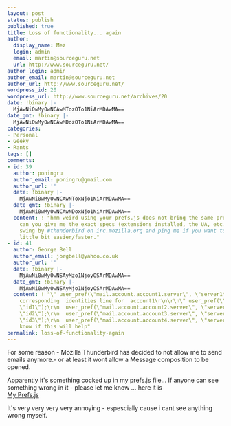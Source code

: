 ```yaml
---
layout: post
status: publish
published: true
title: Loss of functionality... again
author:
  display_name: Mez
  login: admin
  email: martin@sourceguru.net
  url: http://www.sourceguru.net/
author_login: admin
author_email: martin@sourceguru.net
author_url: http://www.sourceguru.net/
wordpress_id: 20
wordpress_url: http://www.sourceguru.net/archives/20
date: !binary |-
  MjAwNi0wMy0wNCAwMTozOTo1NiArMDAwMA==
date_gmt: !binary |-
  MjAwNi0wMy0wNCAwMDozOTo1NiArMDAwMA==
categories:
- Personal
- Geeky
- Rants
tags: []
comments:
- id: 39
  author: poningru
  author_email: poningru@gmail.com
  author_url: ''
  date: !binary |-
    MjAwNi0wMy0wNCAwNToxNjo1NiArMDAwMA==
  date_gmt: !binary |-
    MjAwNi0wMy0wNCAwNDoxNjo1NiArMDAwMA==
  content: ! "hmm weird using your prefs.js does not bring the same problem for me,
    can you give me the exact specs (extensions installed, the UA, etc.) \r\nalso
    swing by #thunderbird on irc.mozilla.org and ping me if you want to make it a
    little bit easier/faster."
- id: 41
  author: George Bell
  author_email: jorgbell@yahoo.co.uk
  author_url: ''
  date: !binary |-
    MjAwNi0wMy0wNSAyMzo1NjoyOSArMDAwMA==
  date_gmt: !binary |-
    MjAwNi0wMy0wNSAyMjo1NjoyOSArMDAwMA==
  content: ! "\" user_pref(\"mail.account.account1.server\", \"server1\"); \"\r\n\r\nno
    corresponding  identities line for  account1\r\n\r\n\" user_pref(\"mail.account.account2.identities\",
    \"id1\");\r\n  user_pref(\"mail.account.account2.server\", \"server2\");\r\n  user_pref(\"mail.account.account3.identities\",
    \"id2\");\r\n  user_pref(\"mail.account.account3.server\", \"server3\");\r\n  user_pref(\"mail.account.account4.identities\",
    \"id3\");\r\n  user_pref(\"mail.account.account4.server\", \"server4\"); \"\r\n\r\ndont
    know if this will help"
permalink: loss-of-functionality-again
---
```

<p>For some reason - Mozilla Thunderbird has decided to not allow me to send emails anymore.- or at least it wont allow a Message composition to be opened.</p>
<p>Apparently it's something cocked up in my prefs.js file... If anyone can see something wrong in it - please let me know ... here it is<br />
<a title="My Prefs.js" href="http://www.sourceguru.net/wp-content/uploads/2006/03/prefs.js">My Prefs.js</a></p>
<p>It's very very very very annoying - espescially cause i cant see anything wrong myself.</p>
